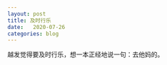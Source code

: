 ```yaml
---
layout: post
title: 及时行乐
date:   2020-07-26
categories: blog
---
```


越发觉得要及时行乐，想一本正经地说一句：去他妈的。









